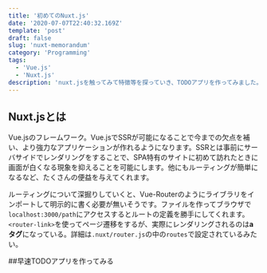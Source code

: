 ```yaml
---
title: '初めてのNuxt.js'
date: '2020-07-07T22:40:32.169Z'
template: 'post'
draft: false
slug: 'nuxt-memorandum'
category: 'Programming'
tags:
  - 'Vue.js'
  - 'Nuxt.js'
description: 'nuxt.jsを触ってみて特徴等を探っていき、TODOアプリを作ってみました。'
---
```

## Nuxt.jsとは
Vue.jsのフレームワーク。Vue.jsでSSRが可能になることで今までの欠点を補い、より強力なアプリケーションが作れるようになります。SSRとは事前にサーバサイドでレンダリングをすることで、SPA特有のサイトに初めて訪れたときに画面が白くなる現象を抑えることを可能にします。他にもルーティングが簡単になるなど、たくさんの便益を与えてくれます。

ルーティングについて深掘りしていくと、Vue-Routerのようにライブラリをインポートして明示的に書く必要が無いそうです。ファイルを作ってブラウザで`localhost:3000/path`にアクセスするとルートの定義を勝手にしてくれます。`<router-link>`を使ってページ遷移をするが、実際にレンダリングされるのは**aタグ**になっている。詳細は`.nuxt/router.js`の中の`routes`で設定されているみたい。

##早速TODOアプリを作ってみる


